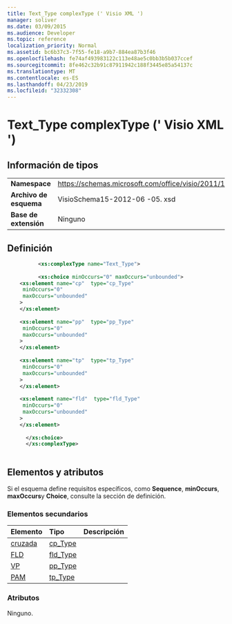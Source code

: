 ```yaml
---
title: Text_Type complexType (' Visio XML ')
manager: soliver
ms.date: 03/09/2015
ms.audience: Developer
ms.topic: reference
localization_priority: Normal
ms.assetid: bc6b37c3-7f55-fe18-a9b7-884ea87b3f46
ms.openlocfilehash: fe74af493983122c113e48ae5c0bb3b5b037ccef
ms.sourcegitcommit: 8fe462c32b91c87911942c188f3445e85a54137c
ms.translationtype: MT
ms.contentlocale: es-ES
ms.lasthandoff: 04/23/2019
ms.locfileid: "32332308"
---
```

# <a name="texttype-complextype-visio-xml"></a>Text_Type complexType (' Visio XML ')

## <a name="type-information"></a>Información de tipos

|||
|:-----|:-----|
|**Namespace** <br/> |https://schemas.microsoft.com/office/visio/2011/1/core  <br/> |
|**Archivo de esquema** <br/> |VisioSchema15-2012-06 -05. xsd  <br/> |
|**Base de extensión** <br/> |Ninguno  <br/> |
   
## <a name="definition"></a>Definición

```XML
          <xs:complexType name="Text_Type">
          
          <xs:choice minOccurs="0" maxOccurs="unbounded">
    <xs:element name="cp"  type="cp_Type"
     minOccurs="0"
     maxOccurs="unbounded"
    >
    </xs:element>
    
    <xs:element name="pp"  type="pp_Type"
     minOccurs="0"
     maxOccurs="unbounded"
    >
    </xs:element>
    
    <xs:element name="tp"  type="tp_Type"
     minOccurs="0"
     maxOccurs="unbounded"
    >
    </xs:element>
    
    <xs:element name="fld"  type="fld_Type"
     minOccurs="0"
     maxOccurs="unbounded"
    >
    </xs:element>
    
      </xs:choice>
      </xs:complexType>
      
```

## <a name="elements-and-attributes"></a>Elementos y atributos

Si el esquema define requisitos específicos, como **Sequence**, **minOccurs**, **maxOccurs**y **Choice**, consulte la sección de definición. 
  
### <a name="child-elements"></a>Elementos secundarios

|**Elemento**|**Tipo**|**Descripción**|
|:-----|:-----|:-----|
|[cruzada](cp-element-text_type-complextypevisio-xml.md) <br/> |[cp_Type](cp_type-complextypevisio-xml.md) <br/> ||
|[FLD](fld-element-text_type-complextypevisio-xml.md) <br/> |[fld_Type](fld_type-complextypevisio-xml.md) <br/> ||
|[VP](pp-element-text_type-complextypevisio-xml.md) <br/> |[pp_Type](pp_type-complextypevisio-xml.md) <br/> ||
|[PAM](tp-element-text_type-complextypevisio-xml.md) <br/> |[tp_Type](tp_type-complextypevisio-xml.md) <br/> ||
   
### <a name="attributes"></a>Atributos

Ninguno.
  

